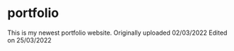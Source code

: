 # portfolio

This is my newest portfolio website. Originally uploaded 02/03/2022
Edited on 25/03/2022
